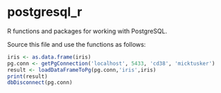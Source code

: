 # postgresql_r
R functions and packages for working with PostgreSQL.

Source this file and use the functions as follows:

```R
iris <- as.data.frame(iris)
pg.conn <- getPgConnection('localhost', 5433, 'cd38', 'micktusker')
result <- loadDataFrameToPg(pg.conn,'iris',iris)
print(result)
dbDisconnect(pg.conn)
```
